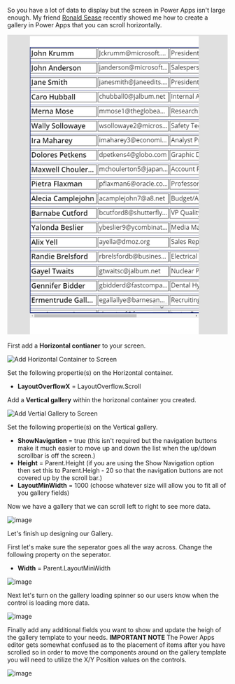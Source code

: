 So you have a lot of data to display but the screen in Power Apps isn't large enough.  My friend [Ronald Sease](https://www.linkedin.com/in/ronald-sease-888438111/) recently showed me how to create a gallery in Power Apps that you can scroll horizontally.

![Scrollable Gallery](https://github.com/rwilson504/Blogger/blob/master/scrollable-canvas-gallery/ScrollingCanvasGallery.gif?raw=true)

First add a **Horizontal contianer** to your screen.  

![Add Horizontal Container to Screen](https://user-images.githubusercontent.com/7444929/110697283-29326200-81ba-11eb-9893-138b0d7802e6.png)

Set the following propertie(s) on the Horizontal container.
* **LayoutOverflowX** = LayoutOverflow.Scroll

Add a **Vertical gallery** within the horizonal container you created.

![Add Vertial Gallery to Screen](https://user-images.githubusercontent.com/7444929/110697539-7dd5dd00-81ba-11eb-8275-19153a57426d.png)

Set the following propertie(s) on the Vertical gallery.
* **ShowNavigation** = true (this isn't required but the navigation buttons make it much easier to move up and down the list when the up/down scrollbar is off the screen.)
* **Height** = Parent.Height (if you are using the Show Navigation option then set this to Parent.Heigh - 20 so that the navigation buttons are not covered up by the scroll bar.)
* **LayoutMinWidth** = 1000 (choose whatever size will allow you to fit all of you gallery fields)

Now we have a gallery that we can scroll left to right to see more data.  

![image](https://user-images.githubusercontent.com/7444929/110698901-3a7c6e00-81bc-11eb-819c-29bed9a5a1cd.png)

Let's finish up designing our Gallery.  

First let's make sure the seperator goes all the way across. Change the following property on the seperator.
* **Width** = Parent.LayoutMinWidth

![image](https://user-images.githubusercontent.com/7444929/110699445-dd34ec80-81bc-11eb-94a9-5b4891a6dfac.png)

Next let's turn on the gallery loading spinner so our users know when the control is loading more data.  

![image](https://user-images.githubusercontent.com/7444929/110703176-6f3ef400-81c1-11eb-8b68-e54730cb8c3e.png)

Finally add any additional fields you want to show and update the heigh of the gallery template to your needs. **IMPORTANT NOTE** The Power Apps editor gets somewhat confused as to the placement of items after you have scrolled so in order to move the components around on the gallery template you will need to utilize the X/Y Position values on the controls.  

![image](https://user-images.githubusercontent.com/7444929/110702572-b1b40100-81c0-11eb-9b38-5cfd999b5ae6.png)

